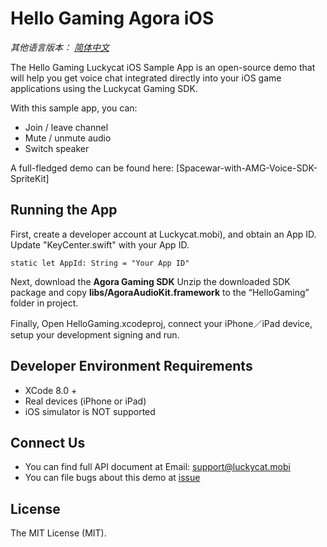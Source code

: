 # Hello Gaming Agora iOS

*其他语言版本： [简体中文](README.zh.md)*

The Hello Gaming Luckycat iOS Sample App is an open-source demo that will help you get voice chat integrated directly into your iOS game applications using the Luckycat Gaming SDK.

With this sample app, you can:

- Join / leave channel
- Mute / unmute audio
- Switch speaker

A full-fledged demo can be found here: [Spacewar-with-AMG-Voice-SDK-SpriteKit]

## Running the App
First, create a developer account at Luckycat.mobi), and obtain an App ID. Update "KeyCenter.swift" with your App ID.

```
static let AppId: String = "Your App ID"
```

Next, download the **Agora Gaming SDK** Unzip the downloaded SDK package and copy **libs/AgoraAudioKit.framework** to the “HelloGaming” folder in project.

Finally, Open HelloGaming.xcodeproj, connect your iPhone／iPad device, setup your development signing and run.

## Developer Environment Requirements
* XCode 8.0 +
* Real devices (iPhone or iPad)
* iOS simulator is NOT supported

## Connect Us

- You can find full API document at Email: support@luckycat.mobi
- You can file bugs about this demo at [issue](https://github.com/sdk-dev-lc/Luckycat-gaming-iOS/issues)

## License

The MIT License (MIT).
